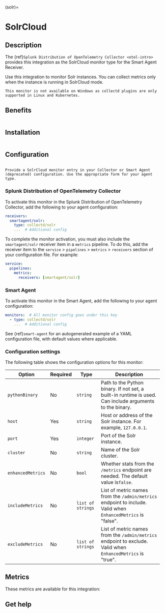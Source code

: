 (solr)=

# SolrCloud
<meta name="description" content="Use this Splunk Observability Cloud integration for the SolrCloud monitor. See benefits, install, configuration, and metrics">

## Description

The {ref}`Splunk Distribution of OpenTelemetry Collector <otel-intro>` provides this integration as the SolrCloud monitor type for the Smart Agent Receiver.

Use this integration to monitor Solr instances. You can collect metrics only when the instance is running in SolrCloud mode.

```{note}
This monitor is not available on Windows as collectd plugins are only supported in Linux and Kubernetes. 
```

## Benefits

```{include} /_includes/benefits.md
```

## Installation

```{include} /_includes/collector-installation-linux.md
```

## Configuration

```{include} /_includes/configuration.md
```

```{note}
Provide a SolrCloud monitor entry in your Collector or Smart Agent (deprecated) configuration. Use the appropriate form for your agent type.
```

### Splunk Distribution of OpenTelemetry Collector

To activate this monitor in the Splunk Distribution of OpenTelemetry Collector, add the following to your agent configuration:

```yaml 
receivers:
  smartagent/solr:
    type: collectd/solr
    ...  # Additional config
```

To complete the monitor activation, you must also include the `smartagent/solr` receiver item in a `metrics` pipeline. To do this, add the receiver item to the `service` > `pipelines` > `metrics` > `receivers` section of your configuration file. For example:

```yaml
service:
  pipelines:
    metrics:
      receivers: [smartagent/solr]
```

### Smart Agent

To activate this monitor in the Smart Agent, add the following to your agent configuration:

```yaml
monitors:  # All monitor config goes under this key
  - type: collectd/solr
    ...  # Additional config
```

See {ref}`smart-agent` for an autogenerated example of a YAML configuration file, with default values where applicable.

### Configuration settings

The following table shows the configuration options for this monitor:

| Option | Required | Type | Description |
| --- | --- | --- | --- |
| `pythonBinary` | No | `string` | Path to the Python binary. If not set, a built-in runtime is used. Can include arguments to the binary. |
| `host` | Yes | `string` | Host or address of the Solr instance. For example, `127.0.0.1`. |
| `port` | Yes | `integer` | Port of the Solr instance. |
| `cluster` | No | `string` | Name of the Solr cluster. |
| `enhancedMetrics` | No | `bool` | Whether stats from the `/metrics` endpoint are needed. The default value is`false`. |
| `includeMetrics` | No | `list of strings` | List of metric names from the `/admin/metrics` endpoint to include. Valid when `EnhancedMetrics` is "false". |
| `excludeMetrics` | No | `list of strings` | List of metric names from the `/admin/metrics` endpoint to exclude. Valid when `EnhancedMetrics` is "true". |

## Metrics

These metrics are available for this integration:

<div class="metrics-yaml" url="https://raw.githubusercontent.com/signalfx/signalfx-agent/main/pkg/monitors/collectd/solr/metadata.yaml"></div>

## Get help

```{include} /_includes/troubleshooting.md
```
